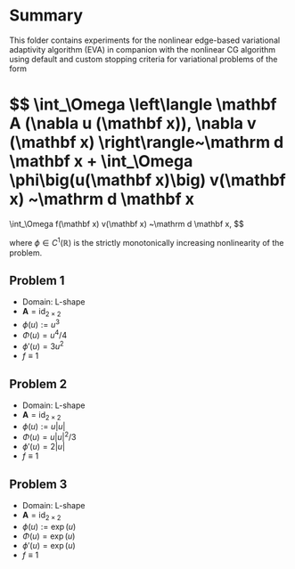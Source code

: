 # Summary

This folder contains experiments for the
nonlinear edge-based variational adaptivity algorithm (EVA)
in companion with the nonlinear CG algorithm using
default and custom stopping criteria for
variational problems of the form

$$
\int_\Omega
\left\langle
    \mathbf A (\nabla u (\mathbf x)),
    \nabla v (\mathbf x)
\right\rangle~\mathrm d \mathbf x
+
\int_\Omega
\phi\big(u(\mathbf x)\big) v(\mathbf x)
~\mathrm d \mathbf x
=
\int_\Omega
f(\mathbf x) v(\mathbf x)
~\mathrm d \mathbf x,
$$

where $\phi \in C^1(\mathbb R)$ is the
strictly monotonically increasing
nonlinearity of the problem.

## Problem 1
- Domain: L-shape
- $\mathbf A = \mathrm{id}_{2\times 2}$
- $\phi(u) := u^3$
- $\Phi(u) = u^4 / 4$
- $\phi'(u) = 3 u^2$
- $f \equiv 1$

## Problem 2
- Domain: L-shape
- $\mathbf A = \mathrm{id}_{2\times 2}$
- $\phi(u) := u |u|$
- $\Phi(u) = u |u|^2 / 3$
- $\phi'(u) = 2 |u|$
- $f \equiv 1$

## Problem 3
- Domain: L-shape
- $\mathbf A = \mathrm{id}_{2\times 2}$
- $\phi(u) := \exp (u)$
- $\Phi(u) = \exp(u)$
- $\phi'(u) = \exp (u)$
- $f \equiv 1$